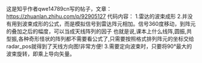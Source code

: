 这是知乎作者qwe14789cn写的帖子，文章：https://zhuanlan.zhihu.com/p/92905127
代码内容：
1.雷达的波束成形
2.并没有用到波束成形的公式，而是模拟信号到雷达阵元相加。信号360度移动，到阵元的叠加之后的幅度，可以当成天线阵列的因子
也就是说,课本上什么线阵,圆振,共型振,各种奇形怪状的阵列都不需要看公式了,只需要按照格式排列阵元的坐标交给radar_pos就得到了天线方向图!非常方便!
3.需要定向波束时，只要将90°最大的波束旋转，即乘上导向矢量。